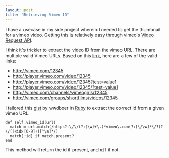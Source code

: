 ```yaml
---
layout: post
title: "Retrieving Vimeo ID"
---
```


I have a usecase in my side project wherein I needed to get the thumbnail for a vimeo video. Getting this is relatively easy through vimeo's [Video Request API](http://developer.vimeo.com/apis/simple#video-request).

I think it's trickier to extract the video ID from the vimeo URL. There are multiple valid Vimeo URLs. Based on this [link](http://stackoverflow.com/questions/10488943/easy-way-to-get-vimeo-id-from-a-vimeo-url), here are a few of the valid links:


* http://vimeo.com/12345
* http://player.vimeo.com/video/12345
* http://player.vimeo.com/video/12345?test=value1
* http://player.vimeo.com/video/12345/?test=value1
* http://vimeo.com/channels/vimeogirls/12345
* http://vimeo.com/groups/shortfilms/videos/12345

I tailored this [gist](https://gist.github.com/wwdboer/4943672) by wwdboer in [Ruby](https://gist.github.com/jpibarra1130/9993586) to extract the correct id from a given vimeo URL.

    def self.vimeo_id(url)
      match = url.match(/https?:\/\/(?:[\w]+\.)*vimeo\.com(?:[\/\w]*\/?)?\/(?<id>[0-9]+)[^\s]*/)
      match[:id] if match.present?
    end

This method will return the id if present, and ```nil``` if not.